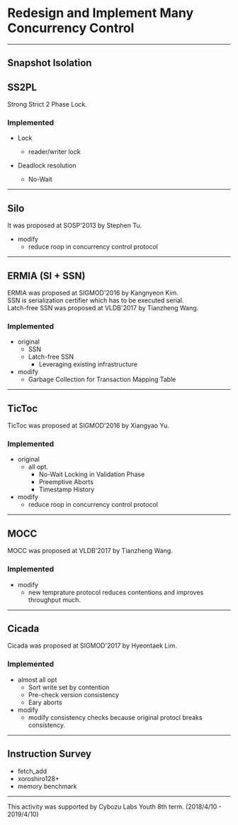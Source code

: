 # Redesign and Implement Many Concurrency Control

---

## Snapshot Isolation

## SS2PL
Strong Strict 2 Phase Lock.  
### Implemented
- Lock  
  - reader/writer lock  

- Deadlock resolution  
  - No-Wait

---

## Silo
It was proposed at SOSP'2013 by Stephen Tu.
- modify
  - reduce roop in concurrency control protocol
---

## ERMIA (SI + SSN)
ERMIA was proposed at SIGMOD'2016 by Kangnyeon Kim.  
SSN is serialization certifier which has to be executed serial.  
Latch-free SSN was proposed at VLDB'2017 by Tianzheng Wang.  

### Implemented
- original
  - SSN  
  - Latch-free SSN  
    - Leveraging existing infrastructure
- modify
  - Garbage Collection for Transaction Mapping Table

---

## TicToc
TicToc was proposed at SIGMOD'2016 by Xiangyao Yu.  

### Implemented
- original
  - all opt.
    - No-Wait Locking in Validation Phase
    - Preemptive Aborts
    - Timestamp History
- modify
  - reduce roop in concurrency control protocol

---

## MOCC
MOCC was proposed at VLDB'2017 by Tianzheng Wang.  

### Implemented
- modify
  - new temprature protocol reduces contentions and improves throughput much.

---

## Cicada
Cicada was proposed at SIGMOD'2017 by Hyeontaek Lim.  

### Implemented
- almost all opt
  - Sort write set by contention
  - Pre-check version consistency
  - Eary aborts
- modify
  - modify consistency checks because original protocl breaks consistency.

---

## Instruction Survey
* fetch\_add
* xoroshiro128+
* memory benchmark

---
This activity was supported by Cybozu Labs Youth 8th term. (2018/4/10 - 2019/4/10)
